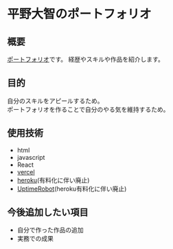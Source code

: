 # 平野大智のポートフォリオ
## 概要
[ポートフォリオ](https://portfolio-woad-omega-60.vercel.app)です。
経歴やスキルや作品を紹介します。  

## 目的
自分のスキルをアピールするため。  
ポートフォリオを作ることで自分のやる気を維持するため。
## 使用技術
- html
- javascript
- React
- [vercel](https://vercel.com/dashboard)
- [heroku](https://jp.heroku.com/home)(有料化に伴い廃止)
- [UptimeRobot](https://uptimerobot.com/)(heroku有料化に伴い廃止)
## 今後追加したい項目
- 自分で作った作品の追加
- 実務での成果

